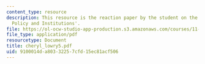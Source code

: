 ```yaml
---
content_type: resource
description: This resource is the reaction paper by the student on the topic 'Disaster
  Policy and Institutions'.
file: https://ol-ocw-studio-app-production.s3.amazonaws.com/courses/11-941-disaster-vulnerability-and-resilience-spring-2005/9100014da80332257cfd15ec81acf506_cheryl_lowry5.pdf
file_type: application/pdf
resourcetype: Document
title: cheryl_lowry5.pdf
uid: 9100014d-a803-3225-7cfd-15ec81acf506
---
```

